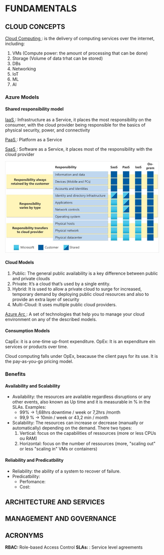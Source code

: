 # FUNDAMENTALS
## CLOUD CONCEPTS

<ins> Cloud Computing </ins>: is the delivery of computing services over the internet, including:
1. VMs (Compute power: the amount of processing that can be done)
2. Storage (Volume of data trhat can be stored)
3. DBs
4. Networking
5. IoT
6. ML
7. AI

### Azure Models

#### Shared responsibility model
<ins> IaaS </ins>:  Infrastructure as a Service, it places the most responsibility on the consumer, with the cloud provider being responsible for the basics of physical security, power, and connectivity

<ins>PaaS </ins>:  Platform as a Service

<ins> SaaS </ins>:  Software as a Service, it places most of the responsibility with the cloud provider

![Screenshot](https://github.com/robnob/EXAM-900/blob/main/06SRM.JPG)

#### Cloud Models

1. Public: The general public availability is a key difference between public and private clouds
2. Private: It’s a cloud that’s used by a single entity.
3. Hybrid: It is used to allow a private cloud to surge for increased, temporary demand by deploying public cloud resources and also to provide an extra layer of security
4. Multi-Cloud: It uses multiple public cloud providers.

<ins>Azure Arc </ins> : A set of technologies that help you to manage your cloud environment on any of the described models.

#### Consumption Models

CapEx: it is a one-time up-front expenditure.
OpEx: It is an expenditure ein services or products over time.

Cloud computing falls under OpEx, beacause the client pays for its use. It is the pay-as-you-go pricing model.

### Benefits

#### Availability and Scalability

* Availability: the resources are available regardless disruptions or any other events, also known as Up time and it is measurable in % in the SLAs.
  Examples:
  * 99% -> 1,68hrs downtime / week or 7,2hrs /month
  * 99,9 % -> 10min / week or 43,2 min / month
* Scalability: The resources can increase or decrease (manually or automatically) depending on the demand. There two types:
  1. Vertical: focus on the capabilities of ressources (more or less  CPUs ou RAM)
  2. Horizontal: focus on the number of ressources (more, "scaling out"  or less "scaling in" VMs or containers)
 
#### Reliability and Predicatbility

* Reliability: the ability of a system to recover of failure.
* Predicatbility:
  - Perfomance:
  - Cost: 


## ARCHITECTURE AND SERVICES
## MANAGEMENT AND GOVERNANCE
## ACRONYMS

<strong> RBAC: </strong> Role-based Access Control
<strong> SLAs: </strong>: Service level agreements
